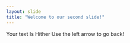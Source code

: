 ```yaml
---
layout: slide
title: "Welcome to our second slide!"
---
```

Your text Is Hither
Use the left arrow to go back!
